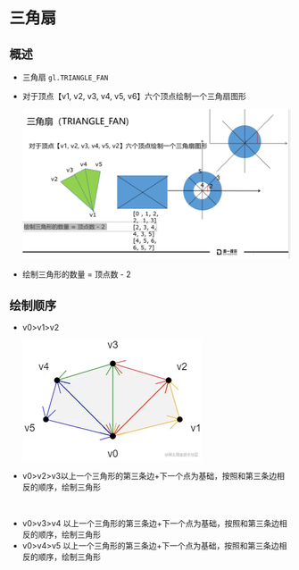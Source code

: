 # 三角扇

## 概述

+ 三角扇 `gl.TRIANGLE_FAN`

+ 对于顶点【v1, v2, v3, v4, v5, v6】六个顶点绘制一个三角扇图形

  ![alt text](images/三角扇.png)

+ 绘制三角形的数量 = 顶点数 - 2

## 绘制顺序

+ v0>v1>v2

  ![alt text](images/三角形示例1顺序1.png)
​
+ v0>v2>v3以上一个三角形的第三条边+下一个点为基础，按照和第三条边相反的顺序，绘制三角形

​
+ v0>v3>v4 以上一个三角形的第三条边+下一个点为基础，按照和第三条边相反的顺序，绘制三角形
​
+ v0>v4>v5 以上一个三角形的第三条边+下一个点为基础，按照和第三条边相反的顺序，绘制三角形

